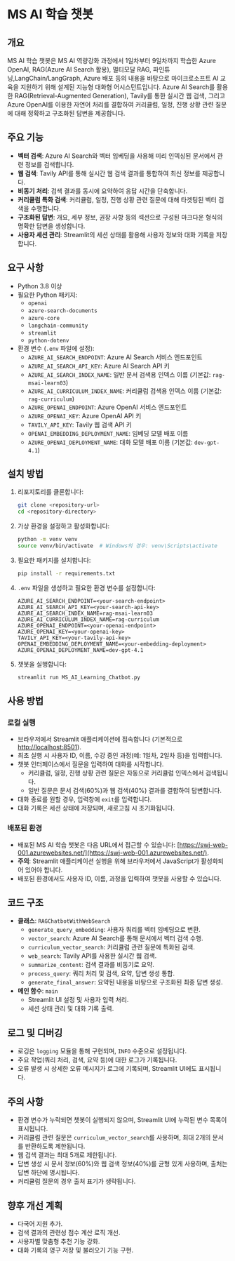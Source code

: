 # MS AI 학습 챗봇

## 개요
MS AI 학습 챗봇은 MS AI 역량강화 과정에서 1일차부터 9일차까지 학습한 Azure OpenAI, RAG(Azure AI Search 활용), 멀티모달 RAG, 파인튜닝,LangChain/LangGraph, Azure 배포 등의 내용을 바탕으로 마이크로소프트 AI 교육을 지원하기 위해 설계된 지능형 대화형 어시스턴트입니다. Azure AI Search를 활용한 RAG(Retrieval-Augmented Generation), Tavily를 통한 실시간 웹 검색, 그리고 Azure OpenAI를 이용한 자연어 처리를 결합하여 커리큘럼, 일정, 진행 상황 관련 질문에 대해 정확하고 구조화된 답변을 제공합니다.

## 주요 기능
- **벡터 검색**: Azure AI Search와 벡터 임베딩을 사용해 미리 인덱싱된 문서에서 관련 정보를 검색합니다.
- **웹 검색**: Tavily API를 통해 실시간 웹 검색 결과를 통합하여 최신 정보를 제공합니다.
- **비동기 처리**: 검색 결과를 동시에 요약하여 응답 시간을 단축합니다.
- **커리큘럼 특화 검색**: 커리큘럼, 일정, 진행 상황 관련 질문에 대해 타겟팅된 벡터 검색을 수행합니다.
- **구조화된 답변**: 개요, 세부 정보, 권장 사항 등의 섹션으로 구성된 마크다운 형식의 명확한 답변을 생성합니다.
- **사용자 세션 관리**: Streamlit의 세션 상태를 활용해 사용자 정보와 대화 기록을 저장합니다.

## 요구 사항
- Python 3.8 이상
- 필요한 Python 패키지:
  - `openai`
  - `azure-search-documents`
  - `azure-core`
  - `langchain-community`
  - `streamlit`
  - `python-dotenv`
- 환경 변수 (`.env` 파일에 설정):
  - `AZURE_AI_SEARCH_ENDPOINT`: Azure AI Search 서비스 엔드포인트
  - `AZURE_AI_SEARCH_API_KEY`: Azure AI Search API 키
  - `AZURE_AI_SEARCH_INDEX_NAME`: 일반 문서 검색용 인덱스 이름 (기본값: `rag-msai-learn03`)
  - `AZURE_AI_CURRICULUM_INDEX_NAME`: 커리큘럼 검색용 인덱스 이름 (기본값: `rag-curriculum`)
  - `AZURE_OPENAI_ENDPOINT`: Azure OpenAI 서비스 엔드포인트
  - `AZURE_OPENAI_KEY`: Azure OpenAI API 키
  - `TAVILY_API_KEY`: Tavily 웹 검색 API 키
  - `OPENAI_EMBEDDING_DEPLOYMENT_NAME`: 임베딩 모델 배포 이름
  - `AZURE_OPENAI_DEPLOYMENT_NAME`: 대화 모델 배포 이름 (기본값: `dev-gpt-4.1`)

## 설치 방법
1. 리포지토리를 클론합니다:
   ```bash
   git clone <repository-url>
   cd <repository-directory>
   ```
2. 가상 환경을 설정하고 활성화합니다:
   ```bash
   python -m venv venv
   source venv/bin/activate  # Windows의 경우: venv\Scripts\activate
   ```
3. 필요한 패키지를 설치합니다:
   ```bash
   pip install -r requirements.txt
   ```
4. `.env` 파일을 생성하고 필요한 환경 변수를 설정합니다:
   ```plaintext
   AZURE_AI_SEARCH_ENDPOINT=<your-search-endpoint>
   AZURE_AI_SEARCH_API_KEY=<your-search-api-key>
   AZURE_AI_SEARCH_INDEX_NAME=rag-msai-learn03
   AZURE_AI_CURRICULUM_INDEX_NAME=rag-curriculum
   AZURE_OPENAI_ENDPOINT=<your-openai-endpoint>
   AZURE_OPENAI_KEY=<your-openai-key>
   TAVILY_API_KEY=<your-tavily-api-key>
   OPENAI_EMBEDDING_DEPLOYMENT_NAME=<your-embedding-deployment>
   AZURE_OPENAI_DEPLOYMENT_NAME=dev-gpt-4.1
   ```
5. 챗봇을 실행합니다:
   ```bash
   streamlit run MS_AI_Learning_Chatbot.py
   ```

## 사용 방법

### 로컬 실행
- 브라우저에서 Streamlit 애플리케이션에 접속합니다 (기본적으로 [http://localhost:8501](http://localhost:8501)).
- 최초 실행 시 사용자 ID, 이름, 수강 중인 과정(예: 1일차, 2일차 등)을 입력합니다.
- 챗봇 인터페이스에서 질문을 입력하여 대화를 시작합니다.
  - 커리큘럼, 일정, 진행 상황 관련 질문은 자동으로 커리큘럼 인덱스에서 검색됩니다.
  - 일반 질문은 문서 검색(60%)과 웹 검색(40%) 결과를 결합하여 답변합니다.
- 대화 종료를 원할 경우, 입력창에 `exit`를 입력합니다.
- 대화 기록은 세션 상태에 저장되며, 새로고침 시 초기화됩니다.

### 배포된 환경
- 배포된 MS AI 학습 챗봇은 다음 URL에서 접근할 수 있습니다: [https://swj-web-001.azurewebsites.net/](https://swj-web-001.azurewebsites.net/).
- **주의**: Streamlit 애플리케이션 실행을 위해 브라우저에서 JavaScript가 활성화되어 있어야 합니다.
- 배포된 환경에서도 사용자 ID, 이름, 과정을 입력하여 챗봇을 사용할 수 있습니다.

## 코드 구조
- **클래스**: `RAGChatbotWithWebSearch`
  - `generate_query_embedding`: 사용자 쿼리를 벡터 임베딩으로 변환.
  - `vector_search`: Azure AI Search를 통해 문서에서 벡터 검색 수행.
  - `curriculum_vector_search`: 커리큘럼 관련 질문에 특화된 검색.
  - `web_search`: Tavily API를 사용한 실시간 웹 검색.
  - `summarize_content`: 검색 결과를 비동기로 요약.
  - `process_query`: 쿼리 처리 및 검색, 요약, 답변 생성 통합.
  - `generate_final_answer`: 요약된 내용을 바탕으로 구조화된 최종 답변 생성.
- **메인 함수**: `main`
  - Streamlit UI 설정 및 사용자 입력 처리.
  - 세션 상태 관리 및 대화 기록 출력.

## 로그 및 디버깅
- 로깅은 `logging` 모듈을 통해 구현되며, `INFO` 수준으로 설정됩니다.
- 주요 작업(쿼리 처리, 검색, 요약 등)에 대한 로그가 기록됩니다.
- 오류 발생 시 상세한 오류 메시지가 로그에 기록되며, Streamlit UI에도 표시됩니다.

## 주의 사항
- 환경 변수가 누락되면 챗봇이 실행되지 않으며, Streamlit UI에 누락된 변수 목록이 표시됩니다.
- 커리큘럼 관련 질문은 `curriculum_vector_search`를 사용하며, 최대 2개의 문서를 반환하도록 제한됩니다.
- 웹 검색 결과는 최대 5개로 제한됩니다.
- 답변 생성 시 문서 정보(60%)와 웹 검색 정보(40%)를 균형 있게 사용하며, 출처는 답변 하단에 명시됩니다.
- 커리큘럼 질문의 경우 출처 표기가 생략됩니다.

## 향후 개선 계획
- 다국어 지원 추가.
- 검색 결과의 관련성 점수 계산 로직 개선.
- 사용자별 맞춤형 추천 기능 강화.
- 대화 기록의 영구 저장 및 불러오기 기능 구현.
